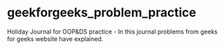 # geekforgeeks_problem_practice
Holiday Journal for OOP&amp;DS practice - In this journal problems from geeks for geeks website have explained. 

